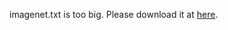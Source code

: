 imagenet.txt is too big. Please download it at [here](https://drive.google.com/file/d/1aZGNVO4-6yl7L0ulinDPxo11-RDozeBP/view?usp=sharing).
